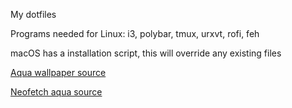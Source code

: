 My dotfiles

Programs needed for Linux: i3, polybar, tmux, urxvt, rofi, feh

macOS has a installation script, this will override any existing files

[Aqua wallpaper source](https://www.tokkoro.com/picsup/2970309-aqua-konosuba-kono-subarashii-sekai-ni-shukufuku-wo___anime-wallpapers.jpg)

[Neofetch aqua source](https://www.pixiv.net/member_illust.php?mode=medium&illust_id=74450051)

